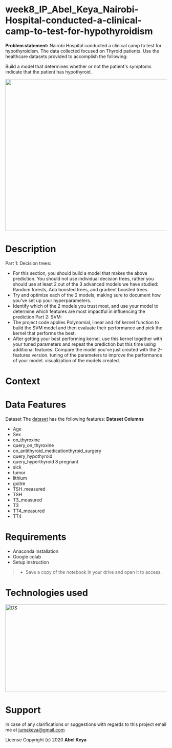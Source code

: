 # week8_IP_Abel_Keya_Nairobi-Hospital-conducted-a-clinical-camp-to-test-for-hypothyroidism

**Problem statement:** Nairobi Hospital conducted a clinical camp to test for hypothyroidism. The data collected focused on Thyroid patients. Use the healthcare datasets provided to accomplish the following:  

Build a model that determines whether or not the patient's symptoms indicate that the patient has hypothyroid.

<p>
  <img src="thyroidreg2.jpg" width="900" height="473" align="center">
  </p>

>
# Description
>
Part 1: Decision trees:
- For this section, you should build a model that makes the above prediction. You should not use individual decision trees, rather you should use at least 2 out of the 3 advanced models we have studied: Random forests, Ada boosted trees, and gradient boosted trees.
- Try and optimize each of the 2 models, making sure to document how you've set up your hyperparameters.
- Identify which of the 2 models you trust most, and use your model to determine which features are most impactful in influencing the prediction
Part 2: SVM:
- The project code applies Polynomial, linear and rbf kernel function to build the SVM model and then evaluate their performance and pick the kernel that performs the best. 
-  After getting your best performing kernel, use this kernel together with your tuned parameters and repeat the prediction but this time using additional features. Compare the model you've just created with the 2-features version. 
tuning of the parameters to improve the performance of your model. 
visualization of  the models created. 
>

>
# Context

>

# Data Features
Dataset
The [dataset](https://github.com/abel-keya/week_7_IP_Abel_Keya_hass_consulting-_company_with_quantile_and__regularization_based_regression_tech/blob/master/Independent%20Project%20Week%207%20-%20house_data.csv) has the following features:
**Dataset Columns**
* Age
* Sex
* on_thyroxine
* query_on_thyroxine
* on_antithyroid_medicationthyroid_surgery
* query_hypothyroid
* query_hyperthyroid
8 pregnant
* sick
* tumor
* lithium
* goitre
* TSH_measured
* TSH
* T3_measured
* T3
* TT4_measured
* TT4
>
# Requirements
* Anaconda installation
* Google colab
* Setup instruction
> * Save a copy of the notebook in your drive and open it to access.
# Technologies used
<p>
  <img src="tech2.jpg" width="850" height="273" align="center" alt="DS" title="Requirements" />
</p>

# Support
In case of any clarifications or suggestions with regards to this project email me at jumakeya@gmail.com

License
Copyright (c) 2020 **Abel Keya**
